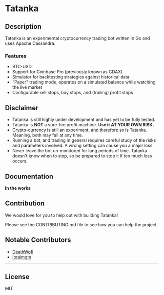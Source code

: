 # Tatanka

## Description

Tatanka is an experimental cryptocurrency trading bot written in Go and uses Apache Cassandra.

### Features

- BTC-USD
- Support for Coinbase Pro (previously known as GDAX)
- Simulator for backtesting strategies against historical data
- "Paper" trading mode, operates on a simulated balance while watching the live market
- Configurable sell stops, buy stops, and (trailing) profit stops

## Disclaimer

- Tatanka is still highly under development and has yet to be fully tested.
- Tatanka is **NOT** a sure-fire profit machine. **Use it AT YOUR OWN RISK.**
- Crypto-currency is still an experiment, and therefore so is Tatanka. Meaning, both may fail at any time.
- Running a bot, and trading in general requires careful study of the risks and parameters involved. A wrong setting can cause you a major loss.
- Never leave the bot un-monitored for long periods of time. Tatanka doesn't know when to stop, so be prepared to stop it if too much loss occurs.

## Documentation

**In the works**

## Contribution

We would love for you to help out with building Tatanka!

Please see the CONTRIBUTING.md file to see how you can help the project.

## Notable Contributors

- [DeathWofl](https://github.com/deathwofl)
- [ibraimgm](https://github.com/ibraimgm)

---

## License

MIT
